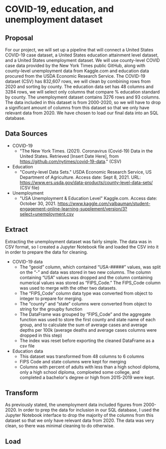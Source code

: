 # COVID-19, education, and unemployment dataset

## Proposal
For our project, we will set up a pipeline that will connect a United States COVID-19 case dataset, a United States education attainment level dataset, and a United States unemployment dataset. We will use county-level COVID case data provided by the New York Times public GitHub, along with county-level unemployment data from Kaggle.com and education data procured from the USDA Economic Research Service. The COVID-19 dataset (CSV) has 832,607 rows, we will clean by combining rows from 2020 and sorting by county. The education data set has 48 columns and 3284 rows, we will select only columns that compare % education standard by county. The unemployment dataset contains 3276 rows and 93 columns. The data included in this dataset is from 2000-2020, so we will have to drop a significant amount of columns from this dataset so that we only have relevant data from 2020.
We have chosen to load our final data into an SQL database.

## Data Sources
- COVID-19 
  - "The New York Times. (2021). Coronavirus (Covid-19) Data in the United States. Retrieved [Insert Date Here], from https://github.com/nytimes/covid-19-data." (CSV) 
- Education
  -  "County-level Data Sets." USDA Economic Research Service, US Department of Agriculture. Access date: Sept 8, 2021. URL: https://www.ers.usda.gov/data-products/county-level-data-sets/ (CSV file)
- Unemployment
  - "USA Unemployment & Education Level" Kaggle.com. Access date: October 30, 2021. https://www.kaggle.com/valbauman/student-engagement-online-learning-supplement/version/3?select=unemployment.csv

## Extract
Extracting the unemployment dataset was fairly simple. The data was in CSV format, so I created a Jupyter Notebook file and loaded the CSV into it in order to prepare the data for cleaning.

- COVID-19 data
  -	The “geoid” column, which contained “USA-#####” values, was split on the “-” and data was stored in two new columns. The column containing “USA” values was dropped and the column containing numerical values was stored as “FIPS_Code.” The FIPS_Code column was used to merge with the other two datasets. 
  -	The “FIPS_Code” column data type was converted from object to integer to prepare for merging. 
  -	The “county” and “state” columns were converted from object to string for the groupby function
  -	The DataFrame was grouped by “FIPS_Code” and the aggregate function was used to store the first county and state name of each group, and to calculate the sum of average cases and average depths per 100k (average deaths and average cases columns were dropped in this step)
  -	The index was reset before exporting the cleaned DataFrame as a csv file
 - Education data
    -	This dataset was transformed from 48 columns to 6 columns
    -	FIPS Code and state columns were kept for merging
    -	Columns with percent of adults with less than a high school diploma, only a high school diploma, comploeted some college, and completed a bachelor's degree or high from 2015-2019 were kept.


## Transform
As previously stated, the unemployment data included figures from 2000-2020. In order to prep the data for inclusion in our SQL database, I used the Jupyter Notebook interface to drop the majority of the columns from this dataset so that we only have relevant data from 2020. The data was very clean, so there was minimal cleaning to do otherwise.

## Load
  
